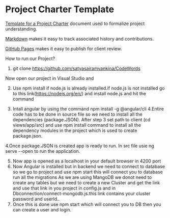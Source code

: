 # Project Charter Template

[Template for a Project Charter](https://profcase.github.io/project-charter-template) document used to formalize project understanding.

[Markdown](https://daringfireball.net/projects/markdown/syntax) makes it easy to track associated history and contributions.

[GitHub Pages](https://pages.github.com/) makes it easy to publish for client review.


How to run our Project?
1. git clone https://github.com/satyasairamvankina/CodeWords

Now open our project in Visual Studio and 

2. Use npm install if node.js is already installed.if node.js is not installed go to this link(https://nodejs.org/en/) and install node.js and hit the command

3. Intall angular by using the command npm install -g @angular/cli
4.Entire code has to be done in source file so we need to install all the dependencies (package.JSON). After step 3 set path to client (cd views/app/src) and use npm install command to install all the dependency modules in the project which is used to create package.json.

4.Once package.JSON is created app is ready to run. In src file usie ng serve --open to run the application.

5. Now app is opened as a localhost in your default browser in 4200 port
6. Now Angular is installed but in backend we need to connect to database so we go to project and use npm start this will connect you to database run all the migrations As we are using MangoDB we donot need to create any tables but we need to create a new Cluster and get the link and use that link in you project in config.js and in Dbconnection/connect-mongodb.js.this link contains your cluster password and userId..
7. Once this is done use npm start which will connect you to DB then you can create a user and login. 
